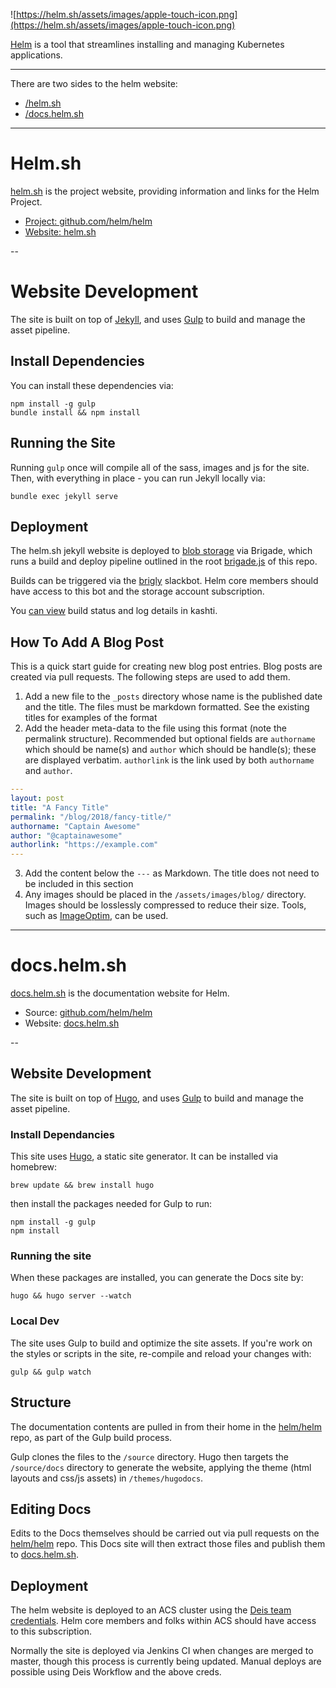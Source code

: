![https://helm.sh/assets/images/apple-touch-icon.png](https://helm.sh/assets/images/apple-touch-icon.png)

[Helm](https://github.com/helm/helm) is a tool that streamlines installing and managing Kubernetes applications.

---

There are two sides to the helm website:

* [/helm.sh](https://github.com/helm/helm-www/blob/master/helm.sh/)
* [/docs.helm.sh](https://github.com/helm/helm-www/blob/master/docs.helm.sh/)


---

# Helm.sh

[helm.sh](https://helm.sh) is the project website, providing information and links for the Helm Project.

* [Project: github.com/helm/helm](https://github.com/helm/helm)
* [Website: helm.sh](https://helm.sh/)

--

# Website Development

The site is built on top of [Jekyll](https://jekyllrb.com/), and uses [Gulp](https://gulpjs.com/) to build and manage the asset pipeline.

## Install Dependencies

You can install these dependencies via:

```
npm install -g gulp
bundle install && npm install
```

## Running the Site

Running `gulp` once will compile all of the sass, images and js for the site.
Then, with everything in place - you can run Jekyll locally via:

`bundle exec jekyll serve`

## Deployment

The helm.sh jekyll website is deployed to [blob storage](https://helmshprod.blob.core.windows.net/helm-sh/index.html) via Brigade, which runs a build and deploy pipeline outlined in the root [brigade.js](https://github.com/helm/helm-www/blob/master/brigade.js) of this repo.

Builds can be triggered via the [brigly](https://github.com/deis/brigly-actions) slackbot. Helm core members should have access to this bot and the storage account subscription.

You [can view](https://azure.github.io/kashti/#!/project/brigade-fb9a3793086c96c531b5cea078a84782e32410914cd059a026b2ad) build status and log details in kashti.

## How To Add A Blog Post

This is a quick start guide for creating new blog post entries. Blog posts are
created via pull requests. The following steps are used to add them.

1) Add a new file to the `_posts` directory whose name is the published date and the title. The files must be markdown formatted. See the existing titles for examples of the format
2) Add the header meta-data to the file using this format (note the permalink structure). Recommended but optional fields are `authorname` which should be name(s) and `author` which should be handle(s); these are displayed verbatim. `authorlink` is the link used by both `authorname` and `author`.
```yaml
---
layout: post
title: "A Fancy Title"
permalink: "/blog/2018/fancy-title/"
authorname: "Captain Awesome"
author: "@captainawesome"
authorlink: "https://example.com"
---
```
3) Add the content below the `---` as Markdown. The title does not need to be included in this section
4) Any images should be placed in the `/assets/images/blog/` directory. Images should be losslessly compressed to reduce their size. Tools, such as [ImageOptim](https://imageoptim.com/), can be used.


---


# docs.helm.sh

[docs.helm.sh](https://helm.sh) is the documentation website for Helm.

* Source: [github.com/helm/helm](https://github.com/helm/helm/tree/master/docs)
* Website: [docs.helm.sh](https://docs.helm.sh/)

--

## Website Development

The site is built on top of [Hugo](https://gohugo.io/), and uses [Gulp](https://gulpjs.com/) to build and manage the asset pipeline.

### Install Dependancies

This site uses [Hugo](https://gohugo.io), a static site generator. It can be installed via homebrew:

`brew update && brew install hugo`

then install the packages needed for Gulp to run:

```
npm install -g gulp
npm install
```

### Running the site

When these packages are installed, you can generate the Docs site by:

`hugo && hugo server --watch`

### Local Dev

The site uses Gulp to build and optimize the site assets. If you're work on the styles or scripts in the site, re-compile and reload your changes with:

`gulp && gulp watch`

## Structure

The documentation contents are pulled in from their home in the [helm/helm](https://github.com/helm/helm/tree/master/docs) repo, as part of the Gulp build process.

Gulp clones the files to the `/source` directory.
Hugo then targets the `/source/docs` directory to generate the website, applying the theme (html layouts and css/js assets) in `/themes/hugodocs`.

## Editing Docs

Edits to the Docs themselves should be carried out via pull requests on the [helm/helm](https://github.com/helm/helm/tree/master/docs) repo. This Docs site will then extract those files and publish them to [docs.helm.sh](https://docs.helm.sh).

## Deployment

The helm website is deployed to an ACS cluster using the [Deis team credentials](https://github.com/deis/deployment/tree/master/production/workflow). Helm core members and folks within ACS should have access to this subscription.

Normally the site is deployed via Jenkins CI when changes are merged to master, though this process is currently being updated. Manual deploys are possible using Deis Workflow and the above creds.
